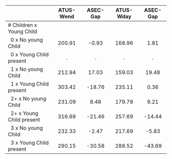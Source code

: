
|                      |    ATUS-Wend |     ASEC-Gap |    ATUS-Wday |     ASEC-Gap |
| -------------------- | :----------: | :----------: | :----------: | :----------: |
| # Children x Young Child |              |              |              |              |
| &nbsp;&nbsp;0 x No young Child |       200.91 |        -0.93 |       168.96 |         1.81 |
| &nbsp;&nbsp;0 x Young Child present |            . |            . |            . |            . |
| &nbsp;&nbsp;1 x No young Child |       212.94 |        17.03 |       159.03 |        19.48 |
| &nbsp;&nbsp;1 x Young Child present |       303.42 |       -18.76 |       235.11 |         0.36 |
| &nbsp;&nbsp;2+ x No young Child |       231.09 |         8.48 |       179.78 |         9.21 |
| &nbsp;&nbsp;2+ x Young Child present |       316.69 |       -21.46 |       257.69 |       -14.44 |
| &nbsp;&nbsp;3 x No young Child |       232.33 |        -2.47 |       217.69 |        -5.83 |
| &nbsp;&nbsp;3 x Young Child present |       290.15 |       -30.58 |       288.52 |       -43.69 |


